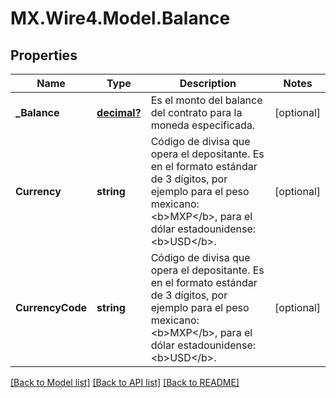 # MX.Wire4.Model.Balance
## Properties

Name | Type | Description | Notes
------------ | ------------- | ------------- | -------------
**_Balance** | [**decimal?**](BigDecimal.md) | Es el monto del balance del contrato para la moneda especificada. | [optional] 
**Currency** | **string** | Código de divisa que opera el depositante. Es en el formato estándar de 3 dígitos, por ejemplo para el peso mexicano: &lt;b&gt;MXP&lt;/b&gt;, para el dólar estadounidense: &lt;b&gt;USD&lt;/b&gt;. | [optional] 
**CurrencyCode** | **string** | Código de divisa que opera el depositante. Es en el formato estándar de 3 dígitos, por ejemplo para el peso mexicano: &lt;b&gt;MXP&lt;/b&gt;, para el dólar estadounidense: &lt;b&gt;USD&lt;/b&gt;. | [optional] 

[[Back to Model list]](../README.md#documentation-for-models) [[Back to API list]](../README.md#documentation-for-api-endpoints) [[Back to README]](../README.md)

